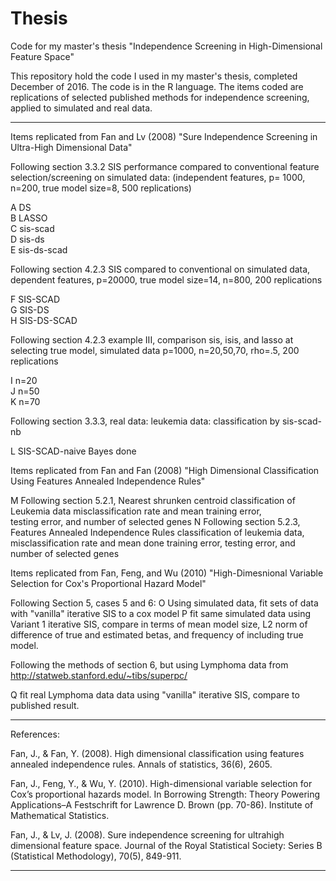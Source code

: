# Thesis
Code for my master's thesis "Independence Screening in High-Dimensional Feature Space" 

This repository hold the code I used in my master's thesis, completed December of 2016.
The code is in the R language.
The items coded are replications of selected published methods for independence screening, applied to simulated and real data.

-----------------------------------------------

Items replicated from Fan and Lv (2008) "Sure Independence Screening in Ultra-High Dimensional Data"

Following section 3.3.2	SIS performance compared to conventional feature 
	selection/screening on simulated data: (independent features, p=
	1000, n=200, true model size=8, 500 replications)

A		DS				
B		LASSO				
C		sis-scad		
D		sis-ds			
E		sis-ds-scad	

Following section 4.2.3	SIS compared to conventional on simulated data, dependent 
	features, p=20000, true model size=14, n=800, 200 replications

F		SIS-SCAD	
G		SIS-DS			
H		SIS-DS-SCAD	

Following section 4.2.3 example III, 	comparison sis, isis, and lasso at selecting true model, 
	simulated data p=1000, n=20,50,70, rho=.5, 
	200 replications

I		n=20			
J		n=50			
K		n=70			

Following section 3.3.3,	real data: leukemia data: classification by sis-scad-nb 

L		SIS-SCAD-naive Bayes	done

Items replicated from Fan and Fan (2008) "High Dimensional Classification Using Features Annealed Independence Rules"


M		Following section 5.2.1, Nearest shrunken centroid classification of Leukemia data
			misclassification rate and mean training error,     
			testing error, and number of selected genes
N		Following section 5.2.3, Features Annealed Independence Rules classification of 
			leukemia data, misclassification rate and mean	      done
			training error, testing error, and number of selected
			genes
		
Items replicated from Fan, Feng, and Wu (2010) "High-Dimesnional Variable Selection for Cox's Proportional Hazard Model"

Following Section 5, cases 5 and 6:
O		Using simulated data, fit sets of data with "vanilla" 
			iterative SIS to a cox model
P		fit same simulated data using Variant 1 iterative SIS, 
			compare in terms of mean model size, L2 norm of 
			difference of true and estimated betas, and frequency 
			of including true model.

Following the methods of section 6, but using Lymphoma data from http://statweb.stanford.edu/~tibs/superpc/

Q		fit real Lymphoma data data using "vanilla"
			iterative SIS, compare to published result.

------------------------------

References:

Fan, J., & Fan, Y. (2008). High dimensional classification using features annealed independence rules.
Annals of statistics, 36(6), 2605.

Fan, J., Feng, Y., & Wu, Y. (2010). High-dimensional variable selection for Cox’s proportional hazards model.
In Borrowing Strength: Theory Powering Applications–A Festschrift for Lawrence D. Brown (pp. 70-86). Institute
of Mathematical Statistics.

Fan, J., & Lv, J. (2008). Sure independence screening for ultrahigh dimensional feature space.
Journal of the Royal Statistical Society: Series B (Statistical Methodology), 70(5), 849-911.

----------------------------
